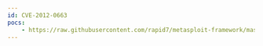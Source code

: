 ```yaml
---
id: CVE-2012-0663
pocs:
    - https://raw.githubusercontent.com/rapid7/metasploit-framework/master/modules/exploits/windows/fileformat/apple_quicktime_texml.rb
---
```

